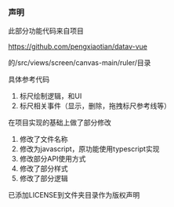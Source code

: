 ### 声明

此部分功能代码来自项目

https://github.com/pengxiaotian/datav-vue

的/src/views/screen/canvas-main/ruler/目录

具体参考代码

1. 标尺绘制逻辑，和UI
2. 标尺相关事件（显示，删除，拖拽标尺参考线等）

在项目实现的基础上做了部分修改

1. 修改了文件名称
2. 修改为javascript，原功能使用typescript实现
3. 修改部分API使用方式
4. 修改了部分样式
5. 修改了部分逻辑

已添加LICENSE到文件夹目录作为版权声明
